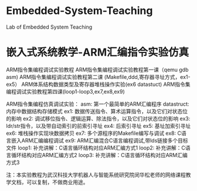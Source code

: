 # Embedded-System-Teaching
Lab of Embedded System Teaching

# 嵌入式系统教学-ARM汇编指令实验仿真

ARM指令集编程调试实验教程
ARM指令集编程调试实验教程第一课（qemu gdb asm)
ARM指令集编程调试实验教程第二课 (Makefile,ddd,寄存器寻址方式，ex1-ex5）
ARM体系结构数据类型及寄存器堆栈操作实验(ex6 datastuct)
ARM指令集编程调试实验教程第四课(loop1-loop3,ex7,ex8,ex9)

ARM指令集编程仿真调试实验：
asm:  第一个最简单的ARM汇编程序
datastruct:  内存中数据结构存储模式
ex1: 数据传送指令、算术运算指令，以及它们对状态位的影响
ex2: 调试移位指令、逻辑运算、除法指令，以及它们对状态位的影响
ex3: ldr/str指令，以及带自动索引的前索引寻址
ex4: 后索引寻址
ex5: 基址加索引寻址
ex6: 堆栈操作实现块数据拷贝
ex7: 多个源程序的Makefile编写与调试
ex8:  C语言嵌入ARM汇编编程调试
ex9:  ARM汇编混合C语言编程调试,带lds链接多个目标文件
loop1: 补充讲解：C语言循环结构对应ARM汇编方式1
loop2: 补充讲解：C语言循环结构对应ARM汇编方式2
loop3: 补充讲解：C语言循环结构对应ARM汇编方式3

注：本实验教程为武汉科技大学机器人与智能系统研究院闵华松老师的网络课程教学文档，可以复制，不做商业用途。

